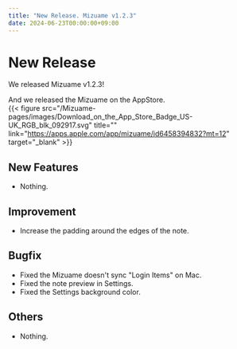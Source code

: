 ```yaml
---
title: "New Release. Mizuame v1.2.3"
date: 2024-06-23T00:00:00+09:00
---
```


# New Release
We released Mizuame v1.2.3!  

And we released the Mizuame on the AppStore.  
{{< figure src="/Mizuame-pages/images/Download_on_the_App_Store_Badge_US-UK_RGB_blk_092917.svg" title="" link="https://apps.apple.com/app/mizuame/id6458394832?mt=12" target="_blank" >}}

## New Features
- Nothing.

## Improvement
- Increase the padding around the edges of the note.

## Bugfix
- Fixed the Mizuame doesn't sync "Login Items" on Mac.
- Fixed the note preview in Settings.
- Fixed the Settings background color.

## Others
- Nothing.
